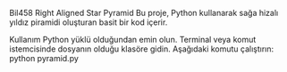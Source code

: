 Bil458
Right Aligned Star Pyramid
Bu proje, Python kullanarak sağa hizalı yıldız piramidi oluşturan basit bir kod içerir.

Kullanım
Python yüklü olduğundan emin olun.
Terminal veya komut istemcisinde dosyanın olduğu klasöre gidin.
Aşağıdaki komutu çalıştırın:
python pyramid.py
